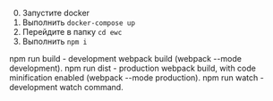 0. Запустите docker 
1. Выполнить `docker-compose up`
2. Перейдите в папку `cd ewc`
3. Выполнить `npm i`

npm run build - development webpack build (webpack --mode development).
npm run dist - production webpack build, with code minification enabled (webpack --mode production).
npm run watch - development watch command.
